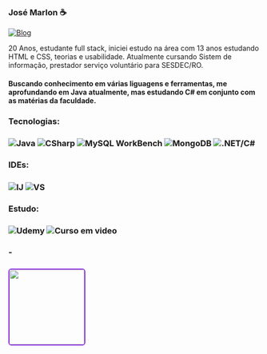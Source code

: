 

### José Marlon ☕
[![Blog](https://img.shields.io/badge/LinkedIn-0077B5?style=for-the-badge&logo=linkedin&logoColor=white)](https://www.linkedin.com/in/jose-marlon-vieria/)

20 Anos, estudante full stack, iniciei estudo na área com 13 anos estudando HTML e CSS, teorias e usabilidade. Atualmente cursando Sistem de informação, prestador serviço voluntário para SESDEC/RO.
#### Buscando conhecimento em várias liguagens e ferramentas, me aprofundando em Java atualmente, mas estudando C# em conjunto com as matérias da faculdade.
<div style="display: inline_block">
  <h3>Tecnologias: <h3/>
    <img align="center" alt="Java" src="https://img.shields.io/badge/Java-ED8B00?style=for-the-badge&logo=openjdk&logoColor=white">
    <img align="center" alt="CSharp" src="https://img.shields.io/badge/C%23-5C2D91?style=for-the-badge&logo=c-sharp&logoColor=white"> 
    <img align="center" alt="MySQL WorkBench" src="https://img.shields.io/badge/MySQL-005C84?style=for-the-badge&logo=mysql&logoColor=white">
    <img align="center" alt="MongoDB" src="https://img.shields.io/badge/MongoDB-4EA94B?style=for-the-badge&logo=mongodb&logoColor=white">
    <img align="center" alt=".NET/C#" src="https://img.shields.io/badge/.NET-5C2D91?style=for-the-badge&logo=.net&logoColor=white"><br/>

  <h3>IDEs:<h3/>
    <img align="center" alt="IJ" src="https://img.shields.io/badge/IntelliJ_IDEA-000000.svg?style=for-the-badge&logo=intellij-idea&logoColor=white">
    <img align="center" alt="VS" src="https://img.shields.io/badge/Visual_Studio_Code-0078D4?style=for-the-badge&logo=visual%20studio%20code&logoColor=white">
    
  <h3>Estudo:<h3/>
    <img align="center" alt="Udemy" src="https://img.shields.io/badge/Udemy-5C2D91?style=for-the-badge&logo=Udemy&logoColor=white">
    <img align="center" alt="Curso em video" src="https://img.shields.io/badge/Curso_Em_Video-0078D4?style=for-the-badge&logo=Curso%20em%20video&logoColor=white"> 
  <h3>-<h3/>
     <img height="150em" src="https://github-readme-stats.vercel.app/api/top-langs/?username=JMarlonKRM&layout=compact&theme=dark&langs_count=6&hide=0" style="border: 2px solid #8a2be2; border-radius: 6px;">
</div><br/>
